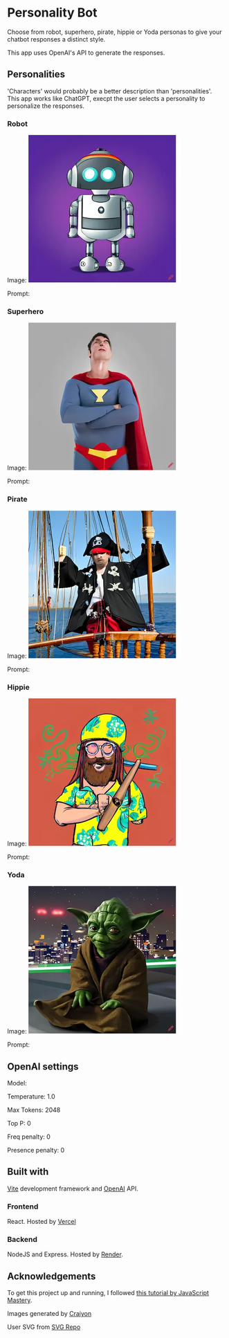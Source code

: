 # Personality Bot

Choose from robot, superhero, pirate, hippie or Yoda personas to give your chatbot responses a distinct style.

This app uses OpenAI's API to generate the responses.

## Personalities

'Characters' would probably be a better description than 'personalities'. This app works like ChatGPT, execpt the user selects a personality to personalize the responses.

### Robot

Image: ![Image of a robot](./docs/images/robot.webp)

Prompt:

### Superhero

Image: ![Image of a superhero](./docs/images/superhero.webp)

Prompt:

### Pirate

Image: ![Image of a pirate](./docs/images/pirate.webp)

Prompt:

### Hippie

Image: ![Image of a hippie](./docs/images/hippie.webp)

Prompt:

### Yoda

Image: ![Image of Yoda](./docs/images/yoda.webp)

Prompt:

## OpenAI settings

Model:

Temperature: 1.0

Max Tokens: 2048

Top P: 0

Freq penalty: 0

Presence penalty: 0

## Built with

[Vite](https://vitejs.dev/) development framework and [OpenAI](https://openai.com/) API.

### Frontend

React. Hosted by [Vercel](https://vercel.com/)

### Backend

NodeJS and Express. Hosted by [Render](https://render.com/).

## Acknowledgements

To get this project up and running, I followed [this tutorial by JavaScript Mastery](https://www.youtube.com/watch?v=2FeymQoKvrk&ab_channel=JavaScriptMastery).

Images generated by [Craiyon](https://www.craiyon.com/)

User SVG from [SVG Repo](https://www.svgrepo.com/)
